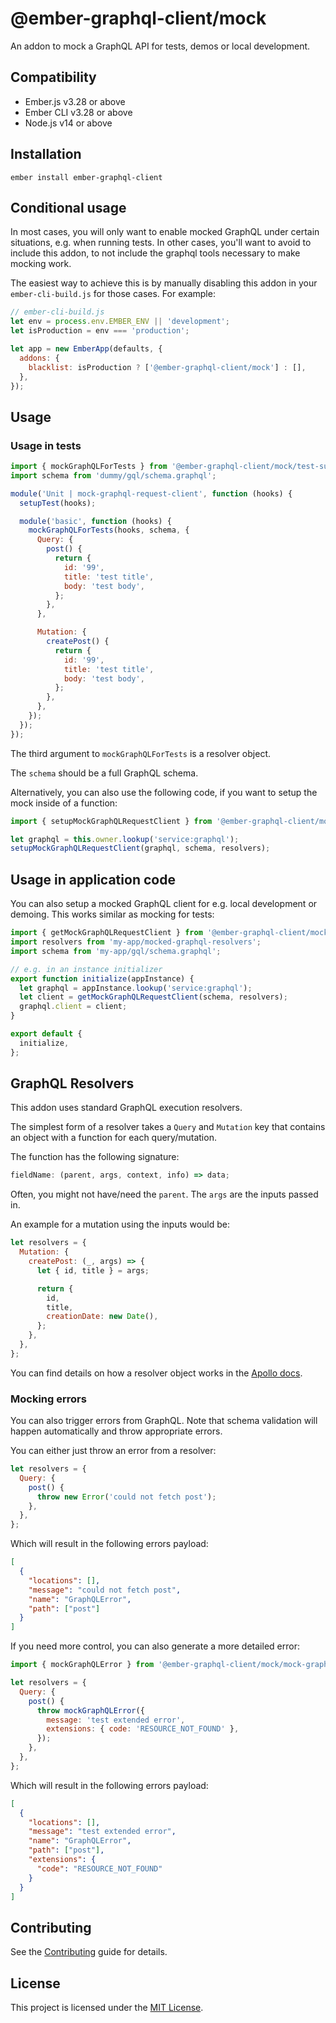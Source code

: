 # @ember-graphql-client/mock

An addon to mock a GraphQL API for tests, demos or local development.

## Compatibility

- Ember.js v3.28 or above
- Ember CLI v3.28 or above
- Node.js v14 or above

## Installation

```
ember install ember-graphql-client
```

## Conditional usage

In most cases, you will only want to enable mocked GraphQL under certain situations, e.g. when running tests.
In other cases, you'll want to avoid to include this addon, to not include the graphql tools necessary to make mocking work.

The easiest way to achieve this is by manually disabling this addon in your `ember-cli-build.js` for those cases. For example:

```js
// ember-cli-build.js
let env = process.env.EMBER_ENV || 'development';
let isProduction = env === 'production';

let app = new EmberApp(defaults, {
  addons: {
    blacklist: isProduction ? ['@ember-graphql-client/mock'] : [],
  },
});
```

## Usage

### Usage in tests

```js
import { mockGraphQLForTests } from '@ember-graphql-client/mock/test-support/helpers';
import schema from 'dummy/gql/schema.graphql';

module('Unit | mock-graphql-request-client', function (hooks) {
  setupTest(hooks);

  module('basic', function (hooks) {
    mockGraphQLForTests(hooks, schema, {
      Query: {
        post() {
          return {
            id: '99',
            title: 'test title',
            body: 'test body',
          };
        },
      },

      Mutation: {
        createPost() {
          return {
            id: '99',
            title: 'test title',
            body: 'test body',
          };
        },
      },
    });
  });
});
```

The third argument to `mockGraphQLForTests` is a resolver object.

The `schema` should be a full GraphQL schema.

Alternatively, you can also use the following code, if you want to setup the mock inside of a function:

```js
import { setupMockGraphQLRequestClient } from '@ember-graphql-client/mock/test-support/helpers';

let graphql = this.owner.lookup('service:graphql');
setupMockGraphQLRequestClient(graphql, schema, resolvers);
```

## Usage in application code

You can also setup a mocked GraphQL client for e.g. local development or demoing.
This works similar as mocking for tests:

```js
import { getMockGraphQLRequestClient } from '@ember-graphql-client/mock/mock-graphql-request-client';
import resolvers from 'my-app/mocked-graphql-resolvers';
import schema from 'my-app/gql/schema.graphql';

// e.g. in an instance initializer
export function initialize(appInstance) {
  let graphql = appInstance.lookup('service:graphql');
  let client = getMockGraphQLRequestClient(schema, resolvers);
  graphql.client = client;
}

export default {
  initialize,
};
```

## GraphQL Resolvers

This addon uses standard GraphQL execution resolvers.

The simplest form of a resolver takes a `Query` and `Mutation` key that contains an object with a function for each query/mutation.

The function has the following signature:

```js
fieldName: (parent, args, context, info) => data;
```

Often, you might not have/need the `parent`. The `args` are the inputs passed in.

An example for a mutation using the inputs would be:

```js
let resolvers = {
  Mutation: {
    createPost: (_, args) => {
      let { id, title } = args;

      return {
        id,
        title,
        creationDate: new Date(),
      };
    },
  },
};
```

You can find details on how a resolver object works in the
[Apollo docs](https://www.apollographql.com/docs/tutorial/resolvers/).

### Mocking errors

You can also trigger errors from GraphQL.
Note that schema validation will happen automatically and throw appropriate errors.

You can either just throw an error from a resolver:

```js
let resolvers = {
  Query: {
    post() {
      throw new Error('could not fetch post');
    },
  },
};
```

Which will result in the following errors payload:

```json
[
  {
    "locations": [],
    "message": "could not fetch post",
    "name": "GraphQLError",
    "path": ["post"]
  }
]
```

If you need more control, you can also generate a more detailed error:

```js
import { mockGraphQLError } from '@ember-graphql-client/mock/mock-graphql-error';

let resolvers = {
  Query: {
    post() {
      throw mockGraphQLError({
        message: 'test extended error',
        extensions: { code: 'RESOURCE_NOT_FOUND' },
      });
    },
  },
};
```

Which will result in the following errors payload:

```json
[
  {
    "locations": [],
    "message": "test extended error",
    "name": "GraphQLError",
    "path": ["post"],
    "extensions": {
      "code": "RESOURCE_NOT_FOUND"
    }
  }
]
```

## Contributing

See the [Contributing](CONTRIBUTING.md) guide for details.

## License

This project is licensed under the [MIT License](LICENSE.md).
